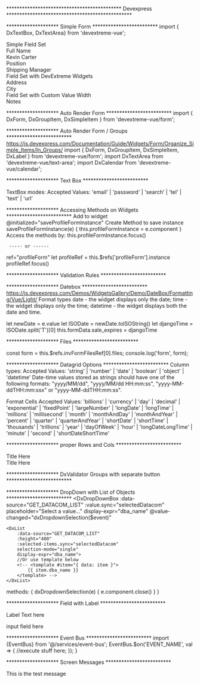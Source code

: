 ********************************************  Devexpress ************************************************

********************  Simple Form *************************
import { DxTextBox, DxTextArea} from 'devextreme-vue';
<div class="form">
	<div class="dx-fieldset">
		<div class="dx-fieldset-header">Simple Field Set</div>
		<div class="dx-field">
			<div class="dx-field-label">Full Name</div>
			<div class="dx-field-value-static">Kevin Carter</div>
		</div>
		<div class="dx-field">
			<div class="dx-field-label">Position</div>
		<div class="dx-field-value-static">Shipping Manager</div>
		</div>
	</div>
	<div class="dx-fieldset">
		<div class="dx-fieldset-header">Field Set with DevExtreme Widgets</div>
		<div class="dx-field">
			<div class="dx-field-label">Address</div>
			<DxTextBox class="dx-field-value" value="424 N Main St."/>
		</div>
		<div class="dx-field">
			<div class="dx-field-label">City</div>
			<DxTextBox class="dx-field-value" value="San Diego"/>
		</div>
	</div>
	<div class="dx-fieldset" id="notes-container">
		<div class="dx-fieldset-header">Field Set with Custom Value Width</div>
		<div class="dx-field">
			<div class="dx-field-label">Notes</div>
			<DxTextArea class="dx-field-value" :height="80" value="Kevin is our hard-working shipping manager and has been helping that department work like clockwork for 18 months. When not in the office, he is usually on the basketball court playing pick-up games."/>
		</div>
	</div>
</div>

********************  Auto Render Form *************************
import { DxForm, DxGroupItem, DxSimpleItem } from 'devextreme-vue/form';
<template>
	<div class="widget-container">
		<DxForm
			id="form"
			:form-data="formData"
			:read-only="readOnly"
			:show-colon-after-label="showColon"
			:label-location="labelLocation"
			:min-col-width="minColWidth"
			:col-count="colCount"
			:width="width"
		/>
	</div>
</template>

********************  Auto Render Form / Groups *************************
https://js.devexpress.com/Documentation/Guide/Widgets/Form/Organize_Simple_Items/In_Groups/
import { DxForm, DxGroupItem, DxSimpleItem, DxLabel } from 'devextreme-vue/form';
import DxTextArea from 'devextreme-vue/text-area';
import DxCalendar from 'devextreme-vue/calendar';

<template>
	<DxForm :form-data="employee">
		<DxGroupItem caption="Personal Data">
			<DxSimpleItem data-field="firstName" />
			<DxSimpleItem data-field="lastName" />
			<DxSimpleItem 
				data-field="birth_date"
				editor-type="dxCalendar"
				:editor-options="calendarOptions" />
		</DxGroupItem>
		<DxGroupItem caption="Contacts">
			<DxSimpleItem data-field="phone">
				<DxLabel text="Show the Phone Number" />
			</DXSimpleItem>
			<DxSimpleItem 
				data-field="description" 
				editor-type="dxTextArea"
				:editor-options="{ height: 90 }" />
		</DxGroupItem>
	</DxForm>
</template>
<script>
	data: () {
		return {
			const employee = {
			firstName: 'John',
			lastName: 'Heart',
			position: 'CEO',
			phone: '+1(213) 555-9392',
			email: 'jheart@dx-email.com'
			},
			calendarOptions: { value: new Date() },
			textAreaOptions: { placeholder: 'Add notes...' }
		}
	}
</script>

******************** Text Box *************************

TextBox modes:
Accepted Values: 'email' | 'password' | 'search' | 'tel' | 'text' | 'url'


******************** Accessing Methods on Widgets *************************
Add to widget
@initialized="saveProfileFormInstance"
Create Method to save instance
saveProfileFormInstance(e) {
	this.profileFormInstance = e.component
}
Access the methods by:  this.profileFormInstance.focus()

     ----- or ------

ref="profileForm"
let profileRef = this.$refs['profileForm'].instance
profileRef.focus()

********************  Validation Rules *************************
<DxRequiredRule message="Email is required"/>
<DxEmailRule message="Email is invalid"/>
<DxAsyncRule
	:validation-callback="asyncValidation"
	message="Email is already registered"
/>
<DxCompareRule
	:comparison-target="passwordComparison"
	message="Password and Confirm Password do not match"
/>
<DxPatternRule
	:pattern="namePattern"
	message="Do not use digits in the Name"
/>


********************  Datebox *************************
https://js.devexpress.com/Demos/WidgetsGallery/Demo/DateBox/Formatting/Vue/Light/
Format
<DxDateBox
	:show-clear-button="true"
	:use-mask-behavior="true"
	:value="date"
	placeholder="Tuesday, 16 of Oct, 2018 14:52"
	display-format="EEEE, d of MMM, yyyy HH:mm"
	type="datetime"
/>
types
date - the widget displays only the date;
time - the widget displays only the time;
datetime - the widget displays both the date and time.

let newDate = e.value
let ISODate = newDate.toISOString()
let djangoTime = ISODate.split('T')[0]
this.formData.sale_expires = djangoTime

********************  Files  *************************
<form
	id="form"
	ref="invFormFilesRef"
	method="post"
	action=""
	enctype="multipart/form-data"
> </form>
const form = this.$refs.invFormFilesRef[0].files;
console.log('form', form);

********************  Datagrid Options  *************************
Column types:
Accepted Values: 'string' | 'number' | 'date' | 'boolean' | 'object' | 'datetime'
Date-time values stored as strings should have one of the following formats: "yyyy/MM/dd", "yyyy/MM/dd HH:mm:ss", "yyyy-MM-ddTHH:mm:ssx" or "yyyy-MM-ddTHH:mm:ss".

Format Cells
Accepted Values: 'billions' | 'currency' | 'day' | 'decimal' | 'exponential' | 'fixedPoint' | 'largeNumber' | 'longDate' | 'longTime' | 'millions' | 'millisecond' | 'month' | 'monthAndDay' | 'monthAndYear' | 'percent' | 'quarter' | 'quarterAndYear' | 'shortDate' | 'shortTime' | 'thousands' | 'trillions' | 'year' | 'dayOfWeek' | 'hour' | 'longDateLongTime' | 'minute' | 'second' | 'shortDateShortTime'


********************  proper Rows and Cols  *************************
<div class="container">
	<div class="row">
		<div class="title">Title Here</div>
		<div class="col-50p">			
		</div>
		<div class="col-50p">
		</div>
	</div>
	<div class="row">
		<div class="title">Title Here</div>
		<div class="col-50p">			
		</div>
		<div class="col-50p">
		</div>
	</div>
</div>

******************** DxValidator Groups with separate button  ************************* 
<template>
    <DxTextBox>
        <DxValidator
            :validation-group="validationGroupName">
            <DxAsyncRule
                :validation-callback="validateAsync"
            />
        </DxValidator>
    </DxTextBox>
 
    <DxDateBox>
        <DxValidator
            :validation-group="validationGroupName">
            <DxAsyncRule
                :validation-callback="validateAsync"
            />
        </DxValidator>
    </DxDateBox>
 
    <DxButton
        :validation-group="validationGroupName"
        @click="validateGroup()"
    />
</template>

******************** DropDown with List of Objects  ************************* 
<DxDropDownBox
	:data-source="GET_DATACOM_LIST"
	:value.sync="selectedDatacom"
	placeholder="Select a value..."
	display-expr="dba_name"
	@value-changed="dxDropdownSelection($event)"
>
	<DxList
		:data-source="GET_DATACOM_LIST"
		:height="400"
		:selected-items.sync="selectedDatacom"
		selection-mode="single"
		display-expr="dba_name"> 
		//Or use template below
		<!-- <template #item="{ data: item }">
			{{ item.dba_name }}
		</template> -->
	</DxList>
</DxDropDownBox>
methods: {
	dxDropdownSelection(e) {
		e.component.close()
	}
}

******************** Field with Label  ************************* 
<div class="field">
	<div class="label">
		Label Text here
	</div>  
	<div class="content">
		<p>input field here</p>
	</div>
</div>


******************** Event Bus  ************************* 
import {EventBus} from '@/services/event-bus';
EventBus.$on('EVENT_NAME', val => {
	//execute stuff here;
	});
}

******************** Screen Messages  ************************* 
<div class="row">
	<div class="message success">
		<div class="message-text">
			This is the test message
		</div>
	</div>
</div>









